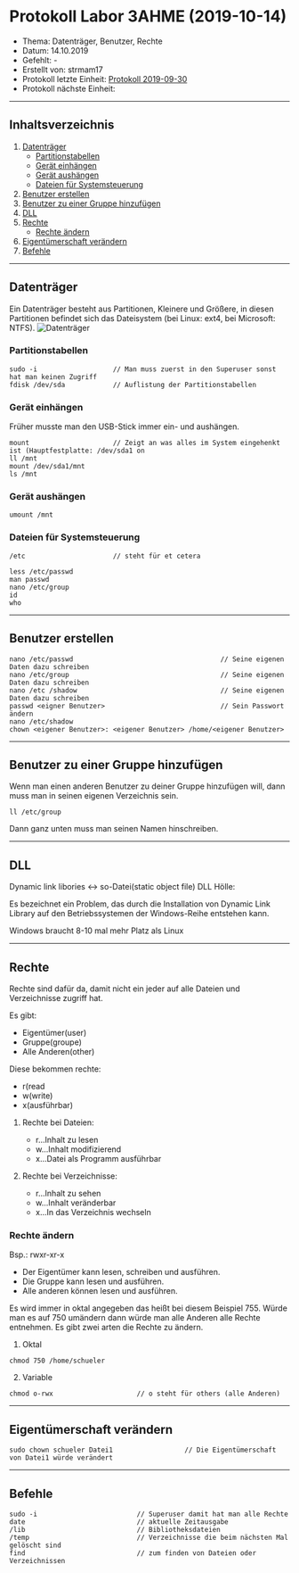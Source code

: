  # Protokoll Labor 3AHME (2019-10-14)

* Thema: Datenträger, Benutzer, Rechte
* Datum: 14.10.2019
* Gefehlt: -
* Erstellt von: strmam17
* Protokoll letzte Einheit: [Protokoll 2019-09-30](https://github.com/HTLMechatronics/m17-3ahme-la1-sx/blob/strmam17/strmam17/protokolle/protokoll_2019-09-30_strmam17.md)
* Protokoll nächste Einheit:
--------------------------------------------------------------------------------------------------------------------------------------
## Inhaltsverzeichnis
1. [Datenträger](#datenträger)
    * [Partitionstabellen](#partitionstabellen)
    * [Gerät einhängen](#gerät-einhängen)
    * [Gerät aushängen](#gerät-aushängen)
    * [Dateien für Systemsteuerung](#dateien-für-systemsteuerung)
2. [Benutzer erstellen](#benutzer-erstellen)
3. [Benutzer zu einer Gruppe hinzufügen](#benutzer-zu-einer-gruppe-hinzufügen)
4. [DLL](#dll)
5. [Rechte](#rechte) 
    * [Rechte ändern](#rechte-ändern)
6. [Eigentümerschaft verändern](#eigentümerschaft-verändern)
7. [Befehle](befehle)
-------------------------------------------------------------------------------------------------------------------------------------
## Datenträger
Ein Datenträger besteht aus Partitionen, Kleinere und Größere, in diesen Partitionen befindet sich das Dateisystem (bei Linux: ext4,
bei Microsoft: NTFS).
![Datenträger](\Documents/Datenträger.png)
### Partitionstabellen
```
sudo -i                   // Man muss zuerst in den Superuser sonst hat man keinen Zugriff
fdisk /dev/sda            // Auflistung der Partitionstabellen
```
### Gerät einhängen
Früher musste man den USB-Stick immer ein- und aushängen.
```
mount                     // Zeigt an was alles im System eingehenkt ist (Hauptfestplatte: /dev/sda1 on
ll /mnt 
mount /dev/sda1/mnt
ls /mnt
```
### Gerät aushängen
```
umount /mnt
```
### Dateien für Systemsteuerung
```
/etc                      // steht für et cetera

less /etc/passwd
man passwd
nano /etc/group
id
who
```
--------------------------------------------------------------------------------------------------------------------------------
## Benutzer erstellen
```
nano /etc/passwd                                     // Seine eigenen Daten dazu schreiben
nano /etc/group                                      // Seine eigenen Daten dazu schreiben
nano /etc /shadow                                    // Seine eigenen Daten dazu schreiben
passwd <eigner Benutzer>                             // Sein Passwort ändern
nano /etc/shadow
chown <eigener Benutzer>: <eigener Benutzer> /home/<eigener Benutzer> 
```
------------------------------------------------------------------------------------------------------------------------------
## Benutzer zu einer Gruppe hinzufügen
Wenn man einen anderen Benutzer zu deiner Gruppe hinzufügen will, dann muss man in seinen eigenen Verzeichnis sein.
```
ll /etc/group 
```
Dann ganz unten muss man seinen Namen hinschreiben.

-----------------------------------------------------------------------------------------------------------------------------
## DLL
  Dynamic link libories <-> so-Datei(static object file)
  DLL Hölle:
  
  Es bezeichnet ein Problem, das durch die Installation von Dynamic Link Library auf 
  den Betriebssystemen der Windows-Reihe entstehen kann.
  
  Windows braucht 8-10 mal mehr Platz als Linux
  
-------------------------------------------------------------------------------------------------------------------------------
## Rechte
Rechte sind dafür da, damit nicht ein jeder auf alle Dateien und Verzeichnisse zugriff hat.

Es gibt: 
  * Eigentümer(user)                      
  * Gruppe(groupe)                       
  * Alle Anderen(other)
 
Diese bekommen rechte:
  * r(read
  * w(write)
  * x(ausführbar)
     
   1. Rechte bei Dateien: 
      * r...Inhalt zu lesen
      * w...Inhalt modifizierend
      * x...Datei als Programm ausführbar
      
   2. Rechte bei Verzeichnisse: 
       * r...Inhalt zu sehen
       * w...Inhalt veränderbar
       * x...In das Verzeichnis wechseln
       
 ### Rechte ändern
 Bsp.: rwxr-xr-x
 * Der Eigentümer kann lesen, schreiben und ausführen.
 * Die Gruppe kann lesen und ausführen.
 * Alle anderen können lesen und ausführen.

Es wird immer in oktal angegeben das heißt bei diesem Beispiel 755. Würde man es auf 750 umändern dann würde man alle Anderen 
alle Rechte entnehmen. Es gibt zwei arten die Rechte zu ändern.
1. Oktal
```
chmod 750 /home/schueler
```
2. Variable
```
chmod o-rwx                     // o steht für others (alle Anderen)
```
------------------------------------------------------------------------------------------------------------------------------
## Eigentümerschaft verändern
```
sudo chown schueler Datei1                  // Die Eigentümerschaft von Datei1 würde verändert
```
------------------------------------------------------------------------------------------------------------------------------
## Befehle
```
sudo -i                         // Superuser damit hat man alle Rechte
date                            // aktuelle Zeitausgabe
/lib                            // Bibliotheksdateien
/temp                           // Verzeichnisse die beim nächsten Mal gelöscht sind
find                            // zum finden von Dateien oder Verzeichnissen 
```
